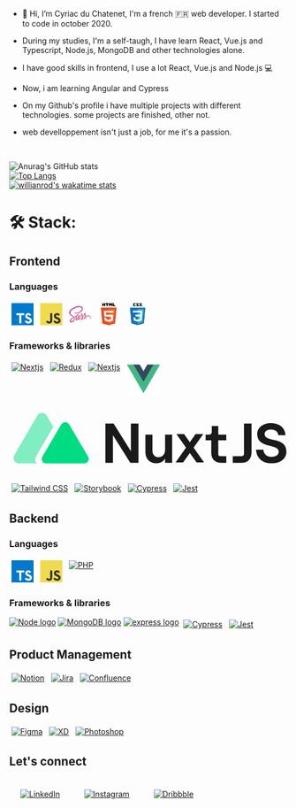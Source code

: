 - 👋 Hi, I’m Cyriac du Chatenet, I'm a french 🇫🇷 web developer. I started to code in october 2020.
- During my studies, I'm a self-taugh, I have learn React, Vue.js and Typescript, Node.js, MongoDB and other technologies alone.
- I have good skills in frontend, I use a lot React, Vue.js and Node.js 💻

- Now, i am learning Angular and Cypress

- On my Github's profile i have multiple projects with different technologies. some projects are finished, other not.
- web develloppement isn't just a job, for me it's a passion.
<br>

![Anurag's GitHub stats](https://github-readme-stats.vercel.app/api?username=CyriacduChatenet&show_icons=true)
<br>
[![Top Langs](https://github-readme-stats.vercel.app/api/top-langs/?username=CyriacduChatenet&langs_count=6)](https://github.com/anuraghazra/github-readme-stats)
<br>
[![willianrod's wakatime stats](https://github-readme-stats.vercel.app/api/wakatime?username=CyriacduChatenet&langs_count=6)](https://github.com/anuraghazra/github-readme-stats)

# 🛠 Stack:

## Frontend
### Languages
   <a href="https://www.typescriptlang.org/" target="_blank">  <img src="https://raw.githubusercontent.com/github/explore/80688e429a7d4ef2fca1e82350fe8e3517d3494d/topics/typescript/typescript.png" alt="Typescript" height="40" style="vertical-align:top; margin:4px"></a>
  <a href="https://devdocs.io/javascript/" target="_blank"><img src="https://raw.githubusercontent.com/github/explore/80688e429a7d4ef2fca1e82350fe8e3517d3494d/topics/javascript/javascript.png" alt="Javascript" height="40" style="vertical-align:top; margin:4px"></a>
   <a href="https://sass-lang.com/" target="_blank"><img src="https://raw.githubusercontent.com/github/explore/80688e429a7d4ef2fca1e82350fe8e3517d3494d/topics/sass/sass.png" alt="Sass" height="40" style="vertical-align:top; margin:4px"></a>
   <a href="https://devdocs.io/html/" target="_blank"><img src="https://raw.githubusercontent.com/github/explore/80688e429a7d4ef2fca1e82350fe8e3517d3494d/topics/html/html.png" alt="HTML" height="40" style="vertical-align:top; margin:4px"></a>
   <a href="https://devdocs.io/css/" target="_blank">
   <img src="https://raw.githubusercontent.com/github/explore/80688e429a7d4ef2fca1e82350fe8e3517d3494d/topics/css/css.png" alt="CSS" height="40" style="vertical-align:top; margin:4px">
   </a>

### Frameworks & libraries
        
   <a href="https://fr.reactjs.org/" target="_blank"><img src="https://upload.wikimedia.org/wikipedia/commons/thumb/a/a7/React-icon.svg/1200px-React-icon.svg.png" alt="Nextjs" height="60" style="vertical-align:top; margin:4px"></a>
    <a href="https://redux-js.org/docs" target="_blank"><img src="https://grafikart.fr/uploads/icons/redux.svg" alt="Redux" height="60" style="vertical-align:top; margin:4px"></a>
     <a href="https://nextjs.org/docs" target="_blank"><img src="https://decodenatura.com/static/fb8aa1bb70c9925ce1ae22dc2711b343/nextjs-logo.png" alt="Nextjs" height="80" style="vertical-align:top; margin:4px"></a>
   <a href="https://v2.vuejs.org/v2/guide/?redirect=true" target="_blank"><img src="https://raw.githubusercontent.com/github/explore/80688e429a7d4ef2fca1e82350fe8e3517d3494d/topics/vue/vue.png" alt="Vue" height="60" style="vertical-align:top; margin:4px"></a>
   <a href="https://nuxtjs.org/" target="_blank"><svg viewBox="0 0 221 65" fill="none" xmlns="http://www.w3.org/2000/svg" settings="[object Object]" class="h-8 mr-4 md:h-9 lg:mr-0"><path d="M76.333 20.5005H82.8185L96.5631 42.4764V20.5005H102.55V51.6393H96.1087L82.3198 29.7091V51.6393H76.333V20.5005Z" fill="currentColor"></path> <path d="M129.311 51.6393H123.732V48.1611C122.462 50.6089 119.877 51.9871 116.612 51.9871C111.441 51.9871 108.083 48.3393 108.083 43.0894V29.2178H113.662V41.9416C113.662 45.0111 115.568 47.1459 118.425 47.1459C121.555 47.1459 123.732 44.7437 123.732 41.4524V29.2178H129.311V51.6393Z" fill="currentColor"></path> <path d="M148.724 51.2848L143.372 43.811L138.019 51.2848H132.076L140.333 39.5849L132.712 28.8633H138.79L143.372 35.3154L147.906 28.8633H154.031L146.364 39.5849L154.62 51.2848H148.724Z" fill="currentColor"></path> <path d="M165.96 22.4565V29.2173H172.311V33.7999H165.96V44.9302C165.96 45.304 166.111 45.6626 166.381 45.9271C166.65 46.1916 167.015 46.3405 167.397 46.3411H172.311V51.6302H168.636C163.646 51.6302 160.381 48.7824 160.381 43.8042V33.8043H155.891V29.2173H158.708C160.022 29.2173 160.787 28.45 160.787 27.1804V22.4565H165.96Z" fill="currentColor"></path> <path d="M186.374 44.5872V20.5005H192.359V42.7416C192.359 48.748 189.411 51.6393 184.422 51.6393H177.455V46.3502H184.577C185.053 46.3502 185.511 46.1645 185.848 45.8339C186.185 45.5032 186.374 45.0548 186.374 44.5872" fill="currentColor"></path> <path d="M195.945 41.1847H201.708C202.027 44.6629 204.386 46.8781 208.196 46.8781C211.598 46.8781 213.959 45.5455 213.959 42.7869C213.959 36.113 196.892 40.739 196.892 28.8174C196.896 23.7023 201.387 20.1479 207.839 20.1479C214.553 20.1479 219.088 23.9283 219.365 29.7565H213.633C213.363 27.0435 211.195 25.2196 207.828 25.2196C204.698 25.2196 202.748 26.6435 202.748 28.8218C202.748 35.7174 220.037 30.5609 220.037 42.7021C220.037 48.4846 215.182 51.9998 208.198 51.9998C200.986 51.9998 196.269 47.7281 195.952 41.189" fill="currentColor"></path> <path fill-rule="evenodd" clip-rule="evenodd" d="M29.7513 14.261C28.0767 11.3817 23.8903 11.3817 22.2157 14.261L3.96535 45.641C2.29077 48.5204 4.38399 52.1195 7.73316 52.1195H21.9804C20.5493 50.8688 20.0193 48.7051 21.1023 46.8487L34.9243 23.1556L29.7513 14.261Z" fill="#80EEC0"></path> <path d="M41.3151 21.1443C42.701 18.7885 46.1656 18.7885 47.5515 21.1443L62.6552 46.8188C64.0411 49.1746 62.3088 52.1194 59.537 52.1194H29.3296C26.5579 52.1194 24.8255 49.1746 26.2114 46.8188L41.3151 21.1443Z" fill="#00DC82"></path></svg></a>
   <a href="https://tailwindcss.com/docs" target="_blank"><img src="https://seeklogo.com/images/T/tailwind-css-logo-5AD4175897-seeklogo.com.png" alt="Tailwind CSS" height="40" style="vertical-align:top; margin:4px"></a>
    <a href="https://storybook.js.org/" target="_blank"><img src="https://d3uyj2gj5wa63n.cloudfront.net/wp-content/uploads/2019/08/011fc620-4cb2-11e9-a51a-fdbb10b4cabb-e1567090000539.png" alt="Storybook" height="35" style="vertical-align:top; margin:4px"></a>
        <a href="https://www.cypress.io/" target="_blank"><img src="https://www.ideematic.com/wp-content/uploads/2018/07/Cypress-tests-end-to-end.png" alt="Cypress" height="60" style="vertical-align:top; margin:4px"></a>
                <a href="https://jestjs.io/" target="_blank"><img src="https://user-images.githubusercontent.com/10525473/50372432-95dcd880-0611-11e9-9432-58de9be26b3b.png" alt="Jest" height="60" style="vertical-align:top; margin:4px"></a>

## Backend
### Languages
   <a href="https://www.typescriptlang.org/" target="_blank">  <img src="https://raw.githubusercontent.com/github/explore/80688e429a7d4ef2fca1e82350fe8e3517d3494d/topics/typescript/typescript.png" alt="Typescript" height="40" style="vertical-align:top; margin:4px"></a>
  <a href="https://devdocs.io/javascript/" target="_blank"><img src="https://raw.githubusercontent.com/github/explore/80688e429a7d4ef2fca1e82350fe8e3517d3494d/topics/javascript/javascript.png" alt="Javascript" height="40" style="vertical-align:top; margin:4px"></a>
<a href="https://php.net"><img src="https://upload.wikimedia.org/wikipedia/commons/thumb/2/27/PHP-logo.svg/2560px-PHP-logo.svg.png" alt="PHP" height="40" style="vertical-align:top; margin:4px"></a>

### Frameworks & libraries
<a href="https://nodejs.org/en/"><img src="https://upload.wikimedia.org/wikipedia/commons/thumb/d/d9/Node.js_logo.svg/1280px-Node.js_logo.svg.png" alt="Node logo" height="60"></a>
<a href="https://www.mongodb.com/"><img src="https://www.ambient-it.net/wp-content/uploads/2018/07/mongodb-175.png" alt="MongoDB logo" height="60"></a>
<a href="https://expressjs.com/"><img src="https://upload.wikimedia.org/wikipedia/commons/6/64/Expressjs.png" alt="express logo" height="60"></a>
        <a href="https://www.cypress.io/" target="_blank"><img src="https://www.ideematic.com/wp-content/uploads/2018/07/Cypress-tests-end-to-end.png" alt="Cypress" height="60" style="vertical-align:top; margin:4px"></a>
                        <a href="https://jestjs.io/" target="_blank"><img src="https://user-images.githubusercontent.com/10525473/50372432-95dcd880-0611-11e9-9432-58de9be26b3b.png" alt="Jest" height="60" style="vertical-align:top; margin:4px"></a>

## Product Management
   <a href="https://www.notion.so/" target="_blank"><img src="https://bubbleplan.net/blog/wp-content/uploads/2021/10/Notion-Logo.png" alt="Notion" height="80" style="vertical-align:top; margin:4px"></a>
   <a href="https://www.atlassian.com/fr/software/jira" target="_blank"><img src="https://encrypted-tbn0.gstatic.com/images?q=tbn:ANd9GcRdtk7DBxLzfqWPMJkYD3HYmmi_m3OZl21p13tbuVptwvWZakCaumcV8IZWs5KXE8Ljlv8&usqp=CAU" alt="Jira" height="60" style="vertical-align:top; margin:4px"></a>
   <a href="https://www.atlassian.com/fr/software/confluence" target="_blank"><img src="https://bubbleplan.net/blog/wp-content/uploads/2020/09/confluence-vector-logo.png" alt="Confluence" height="80" style="vertical-align:top; margin:4px"></a>

## Design
  <a href="https://www.figma.com/" target="_blank"><img src="https://i.pinimg.com/originals/18/f1/72/18f1727873924ba58fde1f739d11b77b.png" alt="Figma" height="40" style="vertical-align:top; margin:4px"></a>
   <a href="https://www.adobe.com/fr/products/xd.html" target="_blank"><img src="https://download.logo.wine/logo/Adobe_XD/Adobe_XD-Logo.wine.png" alt="XD" height="60" style="vertical-align:top; margin:4px"></a>
   <a href="https://www.adobe.com/fr/products/photoshop.html" target="_blank"><img src="https://logosmarcas.net/wp-content/uploads/2020/11/Adobe-Photoshop-Logo.png" alt="Photoshop" height="40" style="vertical-align:top; margin:4px"></a>

## Let's connect

<div>
  <a href="https://www.linkedin.com/in/cyriac-descubes-du-chatenet-4776911b8/" target="_blank"><img src="https://upload.wikimedia.org/wikipedia/commons/thumb/c/ca/LinkedIn_logo_initials.png/768px-LinkedIn_logo_initials.png" alt="LinkedIn" height="60" style="vertical-align:top; margin:20px"></a>
  <a href="https://www.instagram.com/cyriacduchatenet_pro/?hl=fr" target="_blank"><img src="http://assets.stickpng.com/images/580b57fcd9996e24bc43c521.png" alt="Instagram" height="60" style="vertical-align:top; margin:20px"></a>
  <a href="https://dribbble.com/CyriacDuChatenet" target="_blank"><img src="https://cdn.freebiesupply.com/logos/large/2x/dribbble-icon-1-logo-png-transparent.png" alt="Dribbble" height="60" style="vertical-align:top; margin:20px"></a>
</div>
